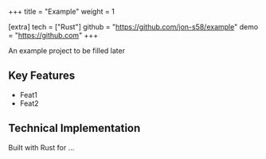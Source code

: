 +++
title = "Example"
weight = 1

[extra]
tech = ["Rust"]
github = "https://github.com/jon-s58/example"
demo = "https://github.com"
+++

An example project to be filled later

<!-- more -->

## Key Features
- Feat1
- Feat2

## Technical Implementation
Built with Rust for ...
